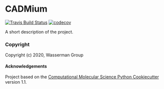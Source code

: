 CADMium
==============================
[//]: # (Badges)
[![Travis Build Status](https://travis-ci.com/wasserman-group/CADMium.svg?branch=master)](https://travis-ci.com/wasserman-group/CADMium)
[![codecov](https://codecov.io/gh/REPLACE_WITH_OWNER_ACCOUNT/CADMium/branch/master/graph/badge.svg)](https://codecov.io/gh/REPLACE_WITH_OWNER_ACCOUNT/CADMium/branch/master)

A short description of the project.

### Copyright

Copyright (c) 2020, Wasserman Group


#### Acknowledgements
 
Project based on the 
[Computational Molecular Science Python Cookiecutter](https://github.com/molssi/cookiecutter-cms) version 1.1.
